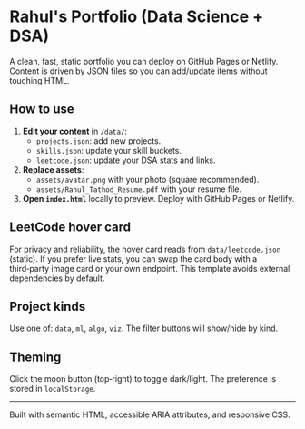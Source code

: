 # Rahul's Portfolio (Data Science + DSA)

A clean, fast, static portfolio you can deploy on GitHub Pages or Netlify. Content is driven by JSON files so you can add/update items without touching HTML.

## How to use

1. **Edit your content** in `/data/`:
   - `projects.json`: add new projects.
   - `skills.json`: update your skill buckets.
   - `leetcode.json`: update your DSA stats and links.
2. **Replace assets**:
   - `assets/avatar.png` with your photo (square recommended).
   - `assets/Rahul_Tathod_Resume.pdf` with your resume file.
3. **Open `index.html`** locally to preview. Deploy with GitHub Pages or Netlify.

## LeetCode hover card

For privacy and reliability, the hover card reads from `data/leetcode.json` (static). If you prefer live stats, you can swap the card body with a third‑party image card or your own endpoint. This template avoids external dependencies by default.

## Project kinds

Use one of: `data`, `ml`, `algo`, `viz`. The filter buttons will show/hide by kind.

## Theming

Click the moon button (top‑right) to toggle dark/light. The preference is stored in `localStorage`.

---

Built with semantic HTML, accessible ARIA attributes, and responsive CSS.
